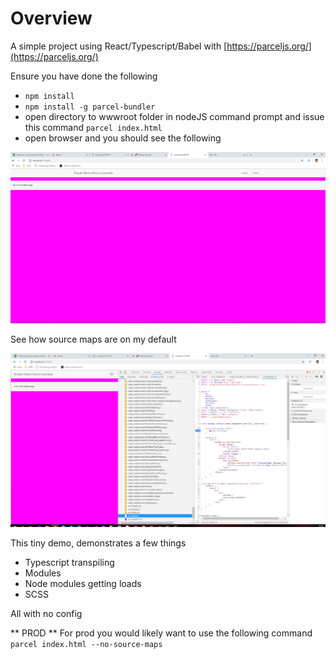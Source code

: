 # Overview

A simple project using React/Typescript/Babel with [https://parceljs.org/](https://parceljs.org/)


Ensure you have done the following 

- `npm install`
- `npm install -g parcel-bundler`
- open directory to wwwroot folder in nodeJS command prompt and issue this command `parcel index.html`
- open browser and you should see the following


![alt text](Starting.png "Starting")


See how source maps are on my default


![alt text](SourceMapsByDefault.png "SourceMapsByDefault")




This tiny demo, demonstrates a few things

- Typescript transpiling
- Modules
- Node modules getting loads
- SCSS

All with no config


** PROD **
For prod you would likely want to use the following command `parcel index.html --no-source-maps`

